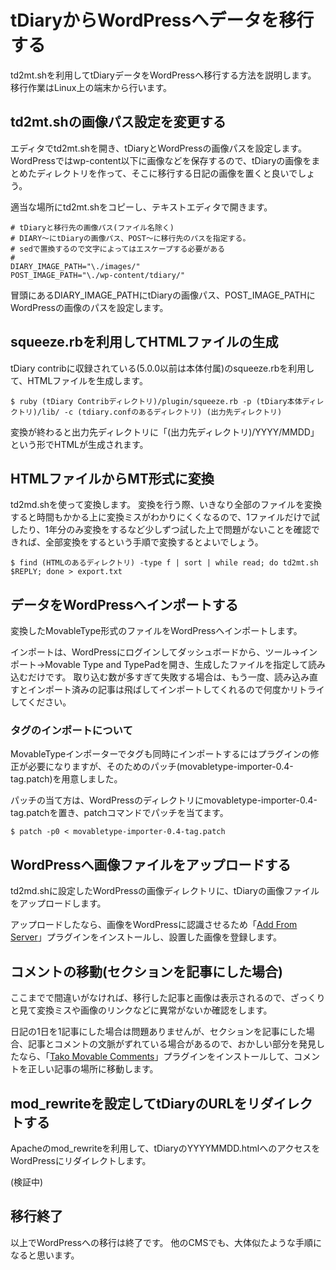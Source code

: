 
tDiaryからWordPressへデータを移行する
=====================================

td2mt.shを利用してtDiaryデータをWordPressへ移行する方法を説明します。
移行作業はLinux上の端末から行います。


td2mt.shの画像パス設定を変更する
--------------------------------

エディタでtd2mt.shを開き、tDiaryとWordPressの画像パスを設定します。
WordPressではwp-content以下に画像などを保存するので、tDiaryの画像をまとめたディレクトリを作って、そこに移行する日記の画像を置くと良いでしょう。

適当な場所にtd2mt.shをコピーし、テキストエディタで開きます。

    # tDiaryと移行先の画像パス(ファイル名除く)
    # DIARY〜にtDiaryの画像パス、POST〜に移行先のパスを指定する。
    # sedで置換するので文字によってはエスケープする必要がある
    #
    DIARY_IMAGE_PATH="\./images/"
    POST_IMAGE_PATH="\./wp-content/tdiary/"

冒頭にあるDIARY_IMAGE_PATHにtDiaryの画像パス、POST_IMAGE_PATHにWordPressの画像のパスを設定します。


squeeze.rbを利用してHTMLファイルの生成
---------------------------------------

tDiary contribに収録されている(5.0.0以前は本体付属)のsqueeze.rbを利用して、HTMLファイルを生成します。

    $ ruby (tDiary Contribディレクトリ)/plugin/squeeze.rb -p (tDiary本体ディレクトリ)/lib/ -c (tdiary.confのあるディレクトリ) (出力先ディレクトリ)

変換が終わると出力先ディレクトリに「(出力先ディレクトリ)/YYYY/MMDD」という形でHTMLが生成されます。


HTMLファイルからMT形式に変換
----------------------------

td2md.shを使って変換します。
変換を行う際、いきなり全部のファイルを変換すると時間もかかる上に変換ミスがわかりにくくなるので、1ファイルだけで試したり、1年分のみ変換をするなど少しずつ試した上で問題がないことを確認できれば、全部変換をするという手順で変換するとよいでしょう。

    $ find (HTMLのあるディレクトリ) -type f | sort | while read; do td2mt.sh $REPLY; done > export.txt


データをWordPressへインポートする
---------------------------------

変換したMovableType形式のファイルをWordPressへインポートします。

インポートは、WordPressにログインしてダッシュボードから、ツール→インポート→Movable Type and TypePadを開き、生成したファイルを指定して読み込むだけです。
取り込む数が多すぎて失敗する場合は、もう一度、読み込み直すとインポート済みの記事は飛ばしてインポートしてくれるので何度かリトライしてください。

### タグのインポートについて

MovableTypeインポーターでタグも同時にインポートするにはプラグインの修正が必要になりますが、そのためのパッチ(movabletype-importer-0.4-tag.patch)を用意しました。

パッチの当て方は、WordPressのディレクトリにmovabletype-importer-0.4-tag.patchを置き、patchコマンドでパッチを当てます。

    $ patch -p0 < movabletype-importer-0.4-tag.patch


WordPressへ画像ファイルをアップロードする
----------------------------------------

td2md.shに設定したWordPressの画像ディレクトリに、tDiaryの画像ファイルをアップロードします。

アップロードしたなら、画像をWordPressに認識させるため「[Add From Server](https://wordpress.org/plugins/add-from-server/)」プラグインをインストールし、設置した画像を登録します。


コメントの移動(セクションを記事にした場合)
------------------------------------------

ここまでで間違いがなければ、移行した記事と画像は表示されるので、ざっくりと見て変換ミスや画像のリンクなどに異常がないか確認をします。

日記の1日を1記事にした場合は問題ありませんが、セクションを記事にした場合、記事とコメントの文脈がずれている場合があるので、おかしい部分を発見したなら、「[Tako Movable Comments](https://wordpress.org/plugins/tako-movable-comments/)」プラグインをインストールして、コメントを正しい記事の場所に移動します。


mod_rewriteを設定してtDiaryのURLをリダイレクトする
--------------------------------------------------

Apacheのmod_rewriteを利用して、tDiaryのYYYYMMDD.htmlへのアクセスをWordPressにリダイレクトします。

(検証中)


移行終了
--------

以上でWordPressへの移行は終了です。
他のCMSでも、大体似たような手順になると思います。
